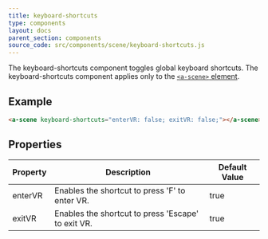 ```yaml
---
title: keyboard-shortcuts
type: components
layout: docs
parent_section: components
source_code: src/components/scene/keyboard-shortcuts.js
---
```


[scene]: ../core/scene.md

The keyboard-shortcuts component toggles global keyboard shortcuts. The
keyboard-shortcuts component applies only to the [`<a-scene>` element][scene].

## Example

```html
<a-scene keyboard-shortcuts="enterVR: false; exitVR: false;"></a-scene>
```

## Properties

| Property    | Description                                           | Default Value |
|-------------|-------------------------------------------------------|---------------|
| enterVR     | Enables the shortcut to press 'F' to enter VR.        | true          |
| exitVR      | Enables the shortcut to press 'Escape' to exit VR.    | true          |
